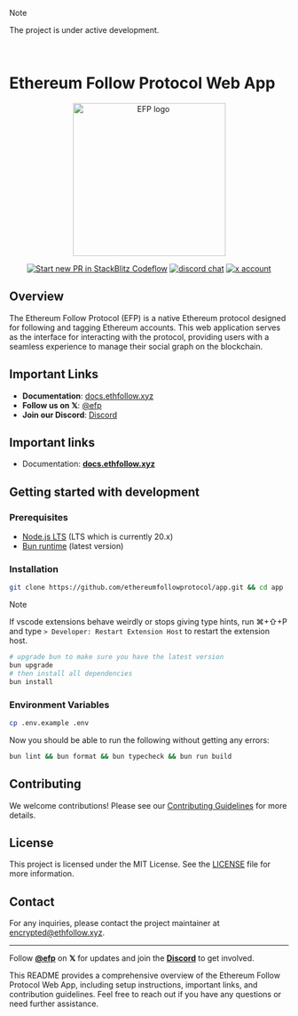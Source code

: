 > [!NOTE]
> The project is under active development.

<br />

# Ethereum Follow Protocol Web App

<p align="center">
  <a href="https://ethfollow.xyz" target="_blank" rel="noopener noreferrer">
    <img width="275" src="https://docs.ethfollow.xyz/logo.png" alt="EFP logo" />
  </a>
</p>

<p align="center">
  <a href="https://pr.new/ethereumfollowprotocol/app"><img src="https://developer.stackblitz.com/img/start_pr_dark_small.svg" alt="Start new PR in StackBlitz Codeflow" /></a>
  <a href="https://discord.ethfollow.xyz"><img src="https://img.shields.io/badge/chat-discord-blue?style=flat&logo=discord" alt="discord chat" /></a>
  <a href="https://x.com/efp"><img src="https://img.shields.io/twitter/follow/efp?label=%40efp&style=social&link=https%3A%2F%2Fx.com%2Fefp" alt="x account" /></a>
</p>

## Overview

The Ethereum Follow Protocol (EFP) is a native Ethereum protocol designed for following and tagging Ethereum accounts. This web application serves as the interface for interacting with the protocol, providing users with a seamless experience to manage their social graph on the blockchain.

## Important Links

- **Documentation**: [docs.ethfollow.xyz](https://docs.ethfollow.xyz)
- **Follow us on 𝕏**: [@efp](https://x.com/efp)
- **Join our Discord**: [Discord](https://discord.ethfollow.xyz)

## Important links

- Documentation: [**docs.ethfollow.xyz**](https://docs.ethfollow.xyz)

## Getting started with development

### Prerequisites

- [Node.js LTS](https://nodejs.org/en) (LTS which is currently 20.x)
- [Bun runtime](https://bun.sh/) (latest version)

### Installation

```bash
git clone https://github.com/ethereumfollowprotocol/app.git && cd app
```

> [!NOTE]
> If vscode extensions behave weirdly or stops giving type hints, run ⌘+⇧+P and type `> Developer: Restart Extension Host` to restart the extension host.

```bash
# upgrade bun to make sure you have the latest version
bun upgrade
# then install all dependencies
bun install
```

### Environment Variables

```bash
cp .env.example .env
```

Now you should be able to run the following without getting any errors:

```bash
bun lint && bun format && bun typecheck && bun run build
```

## Contributing

We welcome contributions! Please see our [Contributing Guidelines](./.github/CONTRIBUTING.md) for more details.

## License

This project is licensed under the MIT License. See the [LICENSE](./LICENSE) file for more information.

## Contact

For any inquiries, please contact the project maintainer at [encrypted@ethfollow.xyz](mailto:encrypted@ethfollow.xyz).

---

Follow [**@efp**](https://x.com/efp) on **𝕏** for updates and join the [**Discord**](https://discord.ethfollow.xyz) to get involved.

This README provides a comprehensive overview of the Ethereum Follow Protocol Web App, including setup instructions, important links, and contribution guidelines. Feel free to reach out if you have any questions or need further assistance.
